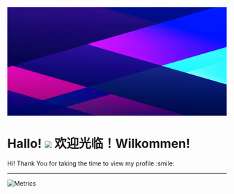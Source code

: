 <div align="center">
<img width="100%" height = "250px" src="./images/gradient.jpg" alt="cover" />
</div>

<h1> Hallo! <img src = "https://raw.githubusercontent.com/MartinHeinz/MartinHeinz/master/wave.gif" width = 50px> 欢迎光临！Wilkommen! </h1>
<p align='center'>

</p>
<div size='20px'> Hi! Thank You for taking the time to view my profile :smile: 
</div>

---

![Metrics](https://metrics.lecoq.io/imanisima?template=terminal&base.header=0&base.activity=0&base.repositories=0&base.metadata=0&languages=1&languages.limit=8&languages.colors=github&languages.threshold=0%25&config.timezone=America%2FToronto)

